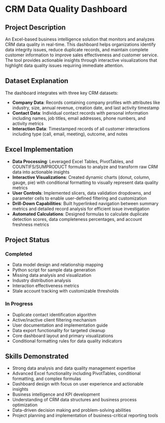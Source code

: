 # CRM Data Quality Dashboard

## Project Description
An Excel-based business intelligence solution that monitors and analyzes CRM data quality in real-time. This dashboard helps organizations identify data integrity issues, reduce duplicate records, and maintain complete customer information to improve sales effectiveness and customer service. The tool provides actionable insights through interactive visualizations that highlight data quality issues requiring immediate attention.

## Dataset Explanation
The dashboard integrates with three key CRM datasets:
- **Company Data**: Records containing company profiles with attributes like industry, size, annual revenue, creation date, and last activity timestamp
- **Contact Data**: Individual contact records with personal information including names, job titles, email addresses, phone numbers, and activity metrics
- **Interaction Data**: Timestamped records of all customer interactions including type (call, email, meeting), outcome, and notes

## Excel Implementation
- **Data Processing**: Leveraged Excel Tables, PivotTables, and COUNTIFS/SUMPRODUCT formulas to analyze and transform raw CRM data into actionable insights
- **Interactive Visualizations**: Created dynamic charts (donut, column, gauge, pie) with conditional formatting to visually represent data quality metrics
- **User Controls**: Implemented slicers, data validation dropdowns, and parameter cells to enable user-defined filtering and customization
- **Drill-Down Capabilities**: Built hyperlinked navigation between summary metrics and detailed record analysis for efficient issue investigation
- **Automated Calculations**: Designed formulas to calculate duplicate detection scores, data completeness percentages, and account freshness metrics

## Project Status
### Completed
- Data model design and relationship mapping
- Python script for sample data generation
- Missing data analysis and visualization
- Industry distribution analysis
- Interaction effectiveness metrics
- Stale account tracking with customizable thresholds

### In Progress

- Duplicate contact identification algorithm
- Active/inactive client filtering mechanism
- User documentation and implementation guide
- Data export functionality for targeted cleanup
- Core dashboard layout and primary visualizations
- Conditional formatting rules for data quality indicators

## Skills Demonstrated
- Strong data analysis and data quality management expertise
- Advanced Excel functionality including PivotTables, conditional formatting, and complex formulas
- Dashboard design with focus on user experience and actionable insights
- Business intelligence and KPI development
- Understanding of CRM data structures and business process optimization
- Data-driven decision making and problem-solving abilities
- Project planning and implementation of business-critical reporting tools
